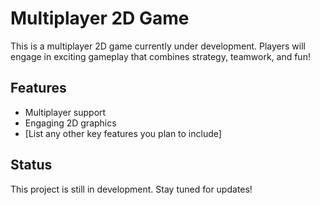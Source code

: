# Multiplayer 2D Game

This is a multiplayer 2D game currently under development. Players will engage in exciting gameplay that combines strategy, teamwork, and fun!

## Features

- Multiplayer support
- Engaging 2D graphics
- [List any other key features you plan to include]

## Status

This project is still in development. Stay tuned for updates!
